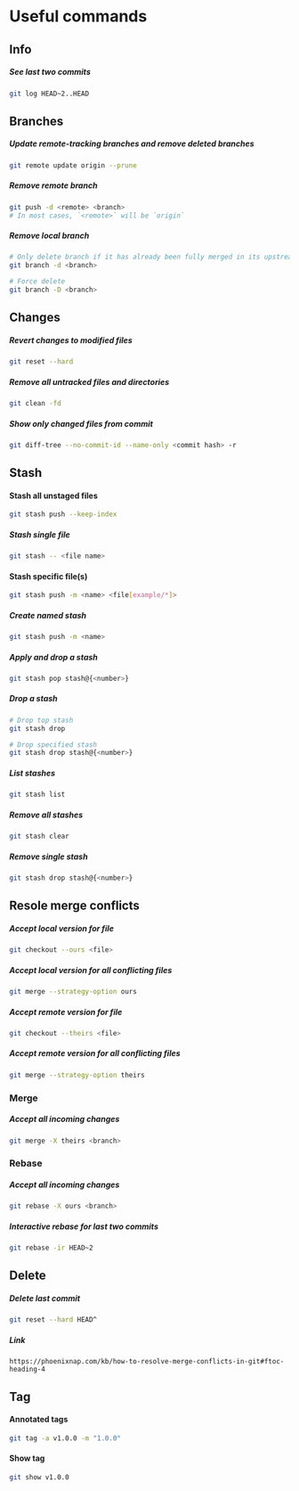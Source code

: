 # Useful commands

## Info

##### See last two commits
```sh
git log HEAD~2..HEAD
```

## Branches

##### Update remote-tracking branches and remove deleted branches
```sh
git remote update origin --prune
```

##### Remove remote branch
```sh
git push -d <remote> <branch>
# In most cases, `<remote>` will be `origin`
```

##### Remove local branch
```sh
# Only delete branch if it has already been fully merged in its upstream branch
git branch -d <branch>

# Force delete
git branch -D <branch>
```

## Changes

##### Revert changes to modified files
```sh
git reset --hard
```

##### Remove all untracked files and directories
```sh
git clean -fd
```

##### Show only changed files from commit
```sh
git diff-tree --no-commit-id --name-only <commit hash> -r
```

## Stash

#### Stash all unstaged files
```sh
git stash push --keep-index
```

##### Stash single file
```sh
git stash -- <file name>
```

#### Stash specific file(s)
```sh
git stash push -m <name> <file[example/*]>
```

##### Create named stash
```sh
git stash push -m <name>
```

##### Apply and drop a stash
```sh
git stash pop stash@{<number>}
```

##### Drop a stash
```sh
# Drop top stash
git stash drop

# Drop specified stash
git stash drop stash@{<number>}
```

##### List stashes
```sh
git stash list
```

##### Remove all stashes
```sh
git stash clear
```

##### Remove single stash
```sh
git stash drop stash@{<number>}
```

## Resole merge conflicts

##### Accept local version for file
```sh
git checkout --ours <file>
```

##### Accept local version for all conflicting files
```sh
git merge --strategy-option ours
```

##### Accept remote version for file
```sh
git checkout --theirs <file>
```

##### Accept remote version for all conflicting files
```sh
git merge --strategy-option theirs
```

### Merge

##### Accept all incoming changes
```sh
git merge -X theirs <branch>
```

### Rebase

##### Accept all incoming changes
```sh
git rebase -X ours <branch>
```

##### Interactive rebase for last two commits
```sh
git rebase -ir HEAD~2
```

## Delete

##### Delete last commit
```sh
git reset --hard HEAD^
```

##### Link
`https://phoenixnap.com/kb/how-to-resolve-merge-conflicts-in-git#ftoc-heading-4`

## Tag

#### Annotated tags
```sh
git tag -a v1.0.0 -m "1.0.0"
```

#### Show tag
```sh
git show v1.0.0
```

